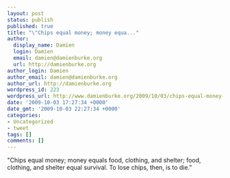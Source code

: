 ```yaml
---
layout: post
status: publish
published: true
title: "\"Chips equal money; money equa..."
author:
  display_name: Damien
  login: Damien
  email: damien@damienburke.org
  url: http://damienburke.org
author_login: Damien
author_email: damien@damienburke.org
author_url: http://damienburke.org
wordpress_id: 223
wordpress_url: http://www.damienburke.org/2009/10/03/chips-equal-money-money-equa/
date: '2009-10-03 17:27:34 +0000'
date_gmt: '2009-10-03 22:27:34 +0000'
categories:
- Uncategorized
- tweet
tags: []
comments: []
---
```

<p>"Chips equal money; money equals food, clothing, and shelter; food, clothing, and shelter equal survival. To lose chips, then, is to die."</p>

